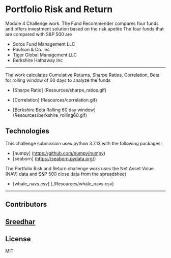 # Portfolio Risk and Return
Module 4 Challenge work. The Fund Recommender compares four funds and offers investment solution based on the risk apetite
The four funds that are compared with S&P 500 are
* Soros Fund Management LLC
* Paulson & Co. Inc
* Tiger Global Management LLC
* Berkshire Hathaway Inc
---

The work calculates Cumulative Returns, Sharpe Ratios, Correlation, Beta for rolling window of 60 days to analyze the funds

* [Sharpe Ratio] (Resources/sharpe_ratios.gif)

* [Correlation] (Resources/correlation.gif)

* [Berkshire Beta Rolling 60 day window] (Resources/berkshire_rolling60.gif)

## Technologies

This challenge submission uses python 3.7.13 with the following packages:

* [numpy] (https://github.com/numpy/numpy)
* [seaborn] (https://seaborn.pydata.org/)

The Portfolio Risk and Return challenge work uses the Net Asset Value (NAV) data and S&P 500 close data from the spreadsheet

* [whale_navs.csv] (./Resources/whale_navs.csv)
---

## Contributors

[Sreedhar](j_sreedhar@yahoo.com)
---

## License

MIT
